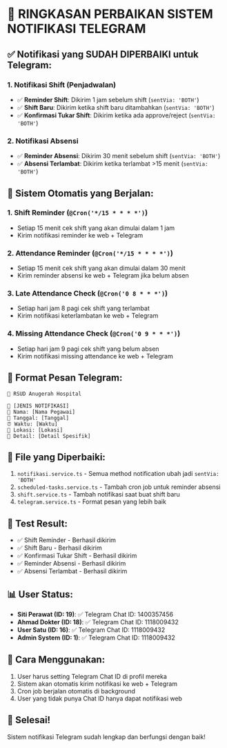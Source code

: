 # 🔔 RINGKASAN PERBAIKAN SISTEM NOTIFIKASI TELEGRAM

## ✅ **Notifikasi yang SUDAH DIPERBAIKI untuk Telegram:**

### 1. **Notifikasi Shift (Penjadwalan)**

- ✅ **Reminder Shift**: Dikirim 1 jam sebelum shift (`sentVia: 'BOTH'`)
- ✅ **Shift Baru**: Dikirim ketika shift baru ditambahkan (`sentVia: 'BOTH'`)
- ✅ **Konfirmasi Tukar Shift**: Dikirim ketika ada approve/reject (`sentVia: 'BOTH'`)

### 2. **Notifikasi Absensi**

- ✅ **Reminder Absensi**: Dikirim 30 menit sebelum shift (`sentVia: 'BOTH'`)
- ✅ **Absensi Terlambat**: Dikirim ketika terlambat >15 menit (`sentVia: 'BOTH'`)

## 🤖 **Sistem Otomatis yang Berjalan:**

### 1. **Shift Reminder** (`@Cron('*/15 * * * *')`)

- Setiap 15 menit cek shift yang akan dimulai dalam 1 jam
- Kirim notifikasi reminder ke web + Telegram

### 2. **Attendance Reminder** (`@Cron('*/15 * * * *')`)

- Setiap 15 menit cek shift yang akan dimulai dalam 30 menit
- Kirim reminder absensi ke web + Telegram jika belum absen

### 3. **Late Attendance Check** (`@Cron('0 8 * * *')`)

- Setiap hari jam 8 pagi cek shift yang terlambat
- Kirim notifikasi keterlambatan ke web + Telegram

### 4. **Missing Attendance Check** (`@Cron('0 9 * * *')`)

- Setiap hari jam 9 pagi cek shift yang belum absen
- Kirim notifikasi missing attendance ke web + Telegram

## 📱 **Format Pesan Telegram:**

```
🏥 RSUD Anugerah Hospital

🔔 [JENIS NOTIFIKASI]
👤 Nama: [Nama Pegawai]
📅 Tanggal: [Tanggal]
⏰ Waktu: [Waktu]
📍 Lokasi: [Lokasi]
📝 Detail: [Detail Spesifik]
```

## 🔧 **File yang Diperbaiki:**

1. `notifikasi.service.ts` - Semua method notification ubah jadi `sentVia: 'BOTH'`
2. `scheduled-tasks.service.ts` - Tambah cron job untuk reminder absensi
3. `shift.service.ts` - Tambah notifikasi saat buat shift baru
4. `telegram.service.ts` - Format pesan yang lebih baik

## 🎯 **Test Result:**

- ✅ Shift Reminder - Berhasil dikirim
- ✅ Shift Baru - Berhasil dikirim
- ✅ Konfirmasi Tukar Shift - Berhasil dikirim
- ✅ Reminder Absensi - Berhasil dikirim
- ✅ Absensi Terlambat - Berhasil dikirim

## 📊 **User Status:**

- **Siti Perawat (ID: 19)**: ✅ Telegram Chat ID: 1400357456
- **Ahmad Dokter (ID: 18)**: ✅ Telegram Chat ID: 1118009432
- **User Satu (ID: 16)**: ✅ Telegram Chat ID: 1118009432
- **Admin System (ID: 1)**: ✅ Telegram Chat ID: 1118009432

## 🚀 **Cara Menggunakan:**

1. User harus setting Telegram Chat ID di profil mereka
2. Sistem akan otomatis kirim notifikasi ke web + Telegram
3. Cron job berjalan otomatis di background
4. User yang tidak punya Chat ID hanya dapat notifikasi web

## 🎉 **Selesai!**

Sistem notifikasi Telegram sudah lengkap dan berfungsi dengan baik!

